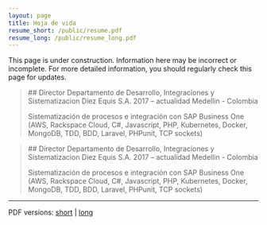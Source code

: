 ```yaml
---
layout: page
title: Hoja de vida
resume_short: /public/resume.pdf
resume_long: /public/resume_long.pdf
---
```


<p class="message">
This page is under construction. Information here may be incorrect or incomplete. For more detailed information, you should regularly check this page for updates.
</p>

<blockquote>
## Director Departamento de Desarrollo, Integraciones y Sistematizacion
Diez Equis S.A.
2017 – actualidad
Medellin - Colombia

Sistematización de procesos e integración con SAP Business One (AWS, Rackspace Cloud, C#, Javascript, PHP, Kubernetes, Docker, MongoDB, TDD, BDD, Laravel, PHPunit, TCP sockets)
</blockquote>

<blockquote>
## Director Departamento de Desarrollo, Integraciones y Sistematizacion
Diez Equis S.A.
2017 – actualidad
Medellin - Colombia

Sistematización de procesos e integración con SAP Business One (AWS, Rackspace Cloud, C#, Javascript, PHP, Kubernetes, Docker, MongoDB, TDD, BDD, Laravel, PHPunit, TCP sockets)
</blockquote>

<hr/>
<div id="cf-pdf-down">PDF versions: <a href="{{ page.resume_short }}">short</a>&nbsp;|&nbsp;<a href="{{ page.resume_long }}">long</a></div>

</div>
